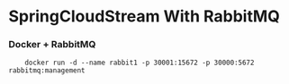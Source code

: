 # SpringCloudStream With RabbitMQ

### Docker + RabbitMQ
```
    docker run -d --name rabbit1 -p 30001:15672 -p 30000:5672 rabbitmq:management
```